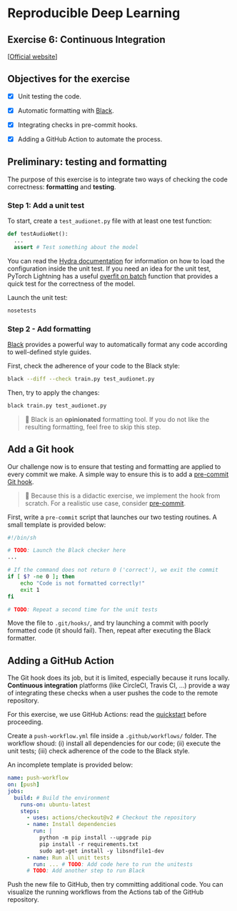 # Reproducible Deep Learning
## Exercise 6: Continuous Integration
[[Official website](https://www.sscardapane.it/teaching/reproducibledl/)]

## Objectives for the exercise

- [x] Unit testing the code.
- [x] Automatic formatting with [Black](https://github.com/psf/black).
- [x] Integrating checks in pre-commit hooks.
- [x] Adding a GitHub Action to automate the process.




## Preliminary: testing and formatting

The purpose of this exercise is to integrate two ways of checking the code correctness: **formatting** and **testing**. 

### Step 1: Add a unit test

To start, create a `test_audionet.py` file with at least one test function:

```python
def testAudioNet():
  ...
  assert # Test something about the model
```

You can read the [Hydra documentation](https://hydra.cc/docs/next/advanced/unit_testing/) for information on how to load the configuration inside the unit test. If you need an idea for the unit test, PyTorch Lightning has a useful [overfit on batch](https://pytorch-lightning.readthedocs.io/en/latest/common/debugging.html#make-model-overfit-on-subset-of-data) function that provides a quick test for the correctness of the model. 

Launch the unit test:

```bash
nosetests
```

### Step 2 - Add formatting

[Black](https://github.com/psf/black) provides a powerful way to automatically format any code according to well-defined style guides.

First, check the adherence of your code to the Black style:

```bash
black --diff --check train.py test_audionet.py
```

Then, try to apply the changes:

```bash
black train.py test_audionet.py
```

> :speech_balloon: Black is an **opinionated** formatting tool. If you do not like the resulting formatting, feel free to skip this step.

## Add a Git hook

Our challenge now is to ensure that testing and formatting are applied to every commit we make. A simple way to ensure this is to add a [pre-commit Git hook](https://git-scm.com/book/en/v2/Customizing-Git-Git-Hooks).

> :speech_balloon: Because this is a didactic exercise, we implement the hook from scratch. For a realistic use case, consider [pre-commit](https://pre-commit.com/).

First, write a `pre-commit` script that launches our two testing routines. A small template is provided below:

```bash
#!/bin/sh

# TODO: Launch the Black checker here
...

# If the command does not return 0 ('correct'), we exit the commit
if [ $? -ne 0 ]; then
	echo "Code is not formatted correctly!"
	exit 1
fi

# TODO: Repeat a second time for the unit tests
```

Move the file to `.git/hooks/`, and try launching a commit with poorly formatted code (it should fail). Then, repeat after executing the Black formatter.

## Adding a GitHub Action

The Git hook does its job, but it is limited, especially because it runs locally. **Continuous integration** platforms (like CircleCI, Travis CI, ...) provide a way of integrating these checks when a user pushes the code to the remote repository.

For this exercise, we use GitHub Actions: read the [quickstart](https://docs.github.com/en/actions/quickstart) before proceeding.

Create a `push-workflow.yml` file inside a `.github/workflows/` folder. The workflow shoud: (i) install all dependencies for our code; (ii) execute the unit tests; (iii) check adherence of the code to the Black style.

An incomplete template is provided below:

```yaml
name: push-workflow
on: [push]
jobs:
  build: # Build the environment
    runs-on: ubuntu-latest
    steps:
      - uses: actions/checkout@v2 # Checkout the repository
      - name: Install dependencies
        run: |
          python -m pip install --upgrade pip
          pip install -r requirements.txt
          sudo apt-get install -y libsndfile1-dev
      - name: Run all unit tests 
        run: ... # TODO: Add code here to run the unitests
      # TODO: Add another step to run Black
```

Push the new file to GitHub, then try committing additional code. You can visualize the running workflows from the Actions tab of the GitHub repository.

